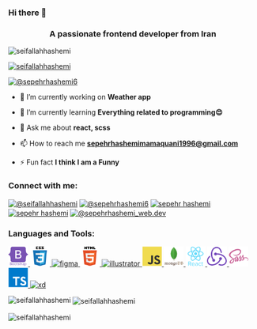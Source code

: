 ### Hi there 👋

<h3 align="center">A passionate frontend developer from Iran</h3>

<p align="left"> <img src="https://komarev.com/ghpvc/?username=seifallahhashemi&label=Profile%20views&color=0e75b6&style=flat" alt="seifallahhashemi" /> </p>

<p align="left"> <a href="https://github.com/ryo-ma/github-profile-trophy"><img src="https://github-profile-trophy.vercel.app/?username=seifallahhashemi" alt="seifallahhashemi" /></a> </p>

<p align="left"> <a href="https://twitter.com/@sepehrhashemi6" target="blank"><img src="https://img.shields.io/twitter/follow/@sepehrhashemi6?logo=twitter&style=for-the-badge" alt="@sepehrhashemi6" /></a> </p>

- 🔭 I’m currently working on **Weather app**

- 🌱 I’m currently learning **Everything related to programming😍**

- 💬 Ask me about **react, scss**

- 📫 How to reach me **sepehrhashemimamaquani1996@gmail.com**

- ⚡ Fun fact **I think I am a Funny**

<h3 align="left">Connect with me:</h3>
<p align="left">
<a href="https://codepen.io/seifallahhashemi" target="blank"><img align="center" src="https://raw.githubusercontent.com/rahuldkjain/github-profile-readme-generator/master/src/images/icons/Social/codepen.svg" alt="@seifallahhashemi" height="30" width="40" /></a>
<a href="https://twitter.com/@sepehrhashemi6" target="blank"><img align="center" src="https://raw.githubusercontent.com/rahuldkjain/github-profile-readme-generator/master/src/images/icons/Social/twitter.svg" alt="@sepehrhashemi6" height="30" width="40" /></a>
<a href="https://www.linkedin.com/in/sepehr-hashemi-b0837a232/" target="blank"><img align="center" src="https://raw.githubusercontent.com/rahuldkjain/github-profile-readme-generator/master/src/images/icons/Social/linked-in-alt.svg" alt="sepehr hashemi" height="30" width="40" /></a>
<a href="https://stackoverflow.com/users/18139153/sepehr-hashemi" target="blank"><img align="center" src="https://raw.githubusercontent.com/rahuldkjain/github-profile-readme-generator/master/src/images/icons/Social/stack-overflow.svg" alt="sepehr hashemi" height="30" width="40" /></a>
<a href="https://instagram.com/sepehrhashemi_web.dev" target="blank"><img align="center" src="https://raw.githubusercontent.com/rahuldkjain/github-profile-readme-generator/master/src/images/icons/Social/instagram.svg" alt="@sepehrhashemi_web.dev" height="30" width="40" /></a>
</p>

<h3 align="left">Languages and Tools:</h3>
<p align="left"> <a href="https://getbootstrap.com" target="_blank" rel="noreferrer"> <img src="https://raw.githubusercontent.com/devicons/devicon/master/icons/bootstrap/bootstrap-plain-wordmark.svg" alt="bootstrap" width="40" height="40"/> </a> <a href="https://www.w3schools.com/css/" target="_blank" rel="noreferrer"> <img src="https://raw.githubusercontent.com/devicons/devicon/master/icons/css3/css3-original-wordmark.svg" alt="css3" width="40" height="40"/> </a> <a href="https://www.figma.com/" target="_blank" rel="noreferrer"> <img src="https://www.vectorlogo.zone/logos/figma/figma-icon.svg" alt="figma" width="40" height="40"/> </a> <a href="https://www.w3.org/html/" target="_blank" rel="noreferrer"> <img src="https://raw.githubusercontent.com/devicons/devicon/master/icons/html5/html5-original-wordmark.svg" alt="html5" width="40" height="40"/> </a> <a href="https://www.adobe.com/in/products/illustrator.html" target="_blank" rel="noreferrer"> <img src="https://www.vectorlogo.zone/logos/adobe_illustrator/adobe_illustrator-icon.svg" alt="illustrator" width="40" height="40"/> </a> <a href="https://developer.mozilla.org/en-US/docs/Web/JavaScript" target="_blank" rel="noreferrer"> <img src="https://raw.githubusercontent.com/devicons/devicon/master/icons/javascript/javascript-original.svg" alt="javascript" width="40" height="40"/> </a> <a href="https://www.mongodb.com/" target="_blank" rel="noreferrer"> <img src="https://raw.githubusercontent.com/devicons/devicon/master/icons/mongodb/mongodb-original-wordmark.svg" alt="mongodb" width="40" height="40"/> </a> <a href="https://reactjs.org/" target="_blank" rel="noreferrer"> <img src="https://raw.githubusercontent.com/devicons/devicon/master/icons/react/react-original-wordmark.svg" alt="react" width="40" height="40"/> </a> <a href="https://redux.js.org" target="_blank" rel="noreferrer"> <img src="https://raw.githubusercontent.com/devicons/devicon/master/icons/redux/redux-original.svg" alt="redux" width="40" height="40"/> </a> <a href="https://sass-lang.com" target="_blank" rel="noreferrer"> <img src="https://raw.githubusercontent.com/devicons/devicon/master/icons/sass/sass-original.svg" alt="sass" width="40" height="40"/> </a> <a href="https://www.typescriptlang.org/" target="_blank" rel="noreferrer"> <img src="https://raw.githubusercontent.com/devicons/devicon/master/icons/typescript/typescript-original.svg" alt="typescript" width="40" height="40"/> </a> <a href="https://www.adobe.com/products/xd.html" target="_blank" rel="noreferrer"> <img src="https://cdn.worldvectorlogo.com/logos/adobe-xd.svg" alt="xd" width="40" height="40"/> </a> </p>

<p><img align="left" src="https://github-readme-stats.vercel.app/api/top-langs?username=seifallahhashemi&show_icons=true&locale=en&layout=compact" alt="seifallahhashemi" /></p>

<p>&nbsp;<img align="center" src="https://github-readme-stats.vercel.app/api?username=seifallahhashemi&show_icons=true&locale=en" alt="seifallahhashemi" /></p>

<p><img align="center" src="https://github-readme-streak-stats.herokuapp.com/?user=seifallahhashemi&" alt="seifallahhashemi" /></p>

